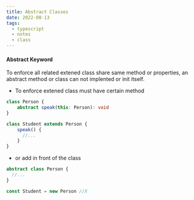 ```yaml
---
title: Abstract Classes
date: 2022-08-13
tags:
  - typescript
  - notes
  - class
---
```


#### Abstract Keyword
To enforce all related extened class share same method or properties, an abstract method or class can not implented or init itself.

* To enforce extened class must have certain method

```ts
class Person {
	abstract speak(this: Person): void
}

class Student extends Person {
	speak() {
	  //...
	}
}
```

* or add in front of the class
```ts
abstract class Person {
  //...
}

const Student = new Person //X
```